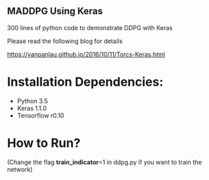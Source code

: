 ## MADDPG Using Keras

300 lines of python code to demonstrate DDPG with Keras

Please read the following blog for details

https://yanpanlau.github.io/2016/10/11/Torcs-Keras.html

# Installation Dependencies:

* Python 3.5
* Keras 1.1.0
* Tensorflow r0.10

# How to Run?

(Change the flag **train_indicator**=1 in ddpg.py if you want to train the network)
